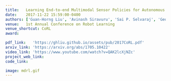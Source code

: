 ```yaml
---
title:   Learning End-to-end Multimodal Sensor Policies for Autonomous Navigation 
date:    2017-11-22 15:59:00-0400
authors: ['Guan-Horng Liu', 'Avinash Siravuru', 'Sai P. Selvaraj', 'George Kantor', 'Manuela Veloso']
venue:   1st Annual Conference on Robot Learning
venue_shortcut: CoRL
award:

pdf_link:   'https://ghliu.github.io/assets/pub/2017CoRL.pdf'
arxiv_link: 'https://arxiv.org/abs/1705.10422'
video_link: 'https://www.youtube.com/watch?v=QAK2lcXjNZc'
project_web_link:
code_link:

image: mdrl.gif
---
```

<!-- 
<h5 align="justify"><i>
We propose a specific customization of Dropout, called \textit{Sensor Dropout}, to improve multisensory policy robustness and handle partial failure in the sensor-set. We also introduce an additional auxiliary loss on the policy network in order to reduce jerks during policy switching triggered by an abrupt sensor failure or deactivation/activation. Through the visualization of gradients, we show that the learned policies are conditioned on the same latent states representation despite having diverse observations spaces.
</i></h5>
-->
